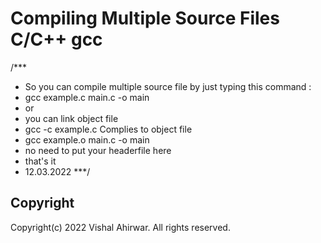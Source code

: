 # Compiling Multiple Source Files C/C++ gcc
/***
 * So you can compile multiple source file by just typing this command :
 * gcc example.c main.c -o main
 * or
 * you can link object file
 * gcc -c example.c Complies to object file
 * gcc example.o main.c -o main
 * no need to put your headerfile here
 * that's it
 * 12.03.2022
 ***/
 ## Copyright
 Copyright(c) 2022 Vishal Ahirwar. All rights reserved.